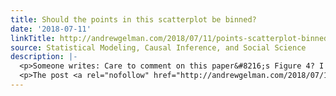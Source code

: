 ```yaml
---
title: Should the points in this scatterplot be binned?
date: '2018-07-11'
linkTitle: http://andrewgelman.com/2018/07/11/points-scatterplot-binned/
source: Statistical Modeling, Causal Inference, and Social Science
description: |-
  <p>Someone writes: Care to comment on this paper&#8216;s Figure 4? I found it a bit misleading to do scatter plots after averaging over multiple individuals. Most scatter plots could be &#8220;improved&#8221; this way to make things look much cleaner than they are. People are already advertising the paper using this figure. The article, Genetic analysis [&#8230;]</p>
  <p>The post <a rel="nofollow" href="http://andrewgelman.com/2018/07/11/points-scatterplot-binned/">Should the points in this scatt
---
```

